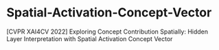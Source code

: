 # Spatial-Activation-Concept-Vector
[CVPR XAI4CV 2022] Exploring Concept Contribution Spatially: Hidden Layer Interpretation with Spatial Activation Concept Vector
